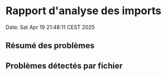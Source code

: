 # Rapport d'analyse des imports
Date: Sat Apr 19 21:48:11 CEST 2025

## Résumé des problèmes


## Problèmes détectés par fichier

